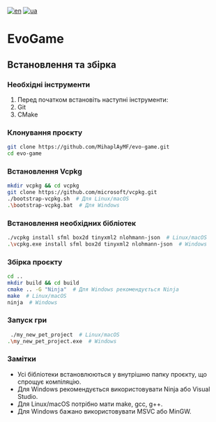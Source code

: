 [![en](https://img.shields.io/badge/Language-English-red.svg)](https://github.com/MihaplAyMF/evo-game/blob/master/README.md)
[![ua](https://img.shields.io/badge/Language-Ukrainian-green.svg)](https://github.com/MihaplAyMF/evo-game/blob/master/README.ua.md)

# EvoGame

## Встановлення та збірка

### Необхідні інструменти

1. Перед початком встановіть наступні інструменти:
2. Git
3. CMake


### Клонування проєкту
    
```sh
git clone https://github.com/MihaplAyMF/evo-game.git
cd evo-game
```

### Встановлення Vcpkg

```sh
mkdir vcpkg && cd vcpkg
git clone https://github.com/microsoft/vcpkg.git
./bootstrap-vcpkg.sh  # Для Linux/macOS
.\bootstrap-vcpkg.bat  # Для Windows
```

### Встановлення необхідних бібліотек

```sh
./vcpkg install sfml box2d tinyxml2 nlohmann-json  # Linux/macOS
.\vcpkg.exe install sfml box2d tinyxml2 nlohmann-json  # Windows
```

### Збірка проєкту

```sh
cd ..
mkdir build && cd build
cmake .. -G "Ninja"  # Для Windows рекомендується Ninja
make  # Linux/macOS
ninja  # Windows
```

### Запуск гри

```sh
 ./my_new_pet_project  # Linux/macOS
.\my_new_pet_project.exe  # Windows
```

### Замітки
* Усі бібліотеки встановлюються у внутрішню папку проєкту, що спрощує компіляцію.
* Для Windows рекомендується використовувати Ninja або Visual Studio.
* Для Linux/macOS потрібно мати make, gcc, g++.
* Для Windows бажано використовувати MSVC або MinGW.



